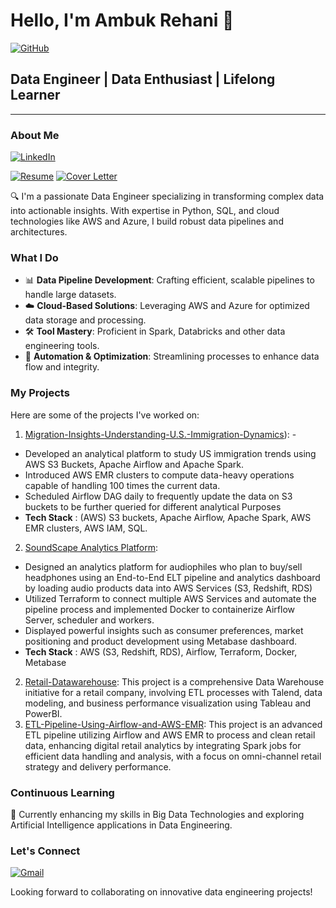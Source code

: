 # Hello, I'm Ambuk Rehani 👋


[![GitHub](https://img.shields.io/badge/GitHub-000000?style=for-the-badge&logo=GitHub&logoColor=white)](https://github.com/ambuk)


## Data Engineer | Data Enthusiast | Lifelong Learner

---

### About Me 

[![LinkedIn](https://img.shields.io/badge/LinkedIn-0077B5?style=for-the-badge&logo=linkedin&logoColor=white)](https://www.linkedin.com/in/ambuk-rehani/)

[![Resume](https://img.shields.io/badge/Resume-Download-blue)](https://drive.google.com/file/d/1qF3-R_vc5iI0kWmYGfXshnHZDJ1_Bm1b/view?usp=drive_link) [![Cover Letter](https://img.shields.io/badge/Cover%20Letter-Download-brightgreen)](https://drive.google.com/file/d/1_TMEBGV3GbYQHWh0RRyy5uJMtmZa9j9s/view?usp=drive_link)


🔍 I'm a passionate Data Engineer specializing in transforming complex data into actionable insights. With expertise in Python, SQL, and cloud technologies like AWS and Azure, I build robust data pipelines and architectures.

### What I Do
- 📊 **Data Pipeline Development**: Crafting efficient, scalable pipelines to handle large datasets.
- ☁️ **Cloud-Based Solutions**: Leveraging AWS and Azure for optimized data storage and processing.
- 🛠️ **Tool Mastery**: Proficient in Spark, Databricks and other data engineering tools.
- 🤖 **Automation & Optimization**: Streamlining processes to enhance data flow and integrity.

### My Projects
Here are some of the projects I've worked on:
1. [Migration-Insights-Understanding-U.S.-Immigration-Dynamics](https://github.com/ambuk/Migration-Insights-Understanding-U.S.-Immigration-Dynamics)): -
- Developed an analytical platform to study US immigration trends using AWS S3 Buckets, Apache Airflow and Apache Spark.
- Introduced AWS EMR clusters to compute data-heavy operations capable of handling 100 times the current data.
- Scheduled Airflow DAG daily to frequently update the data on S3 buckets to be further queried for different analytical Purposes
- **Tech Stack** : (AWS) S3 buckets, Apache Airflow, Apache Spark, AWS EMR clusters, AWS IAM, SQL.

2. [SoundScape Analytics Platform](https://github.com/ambuk/SoundScape-Analytics-Platform):
- Designed an analytics platform for audiophiles who plan to buy/sell headphones using an End-to-End ELT pipeline and analytics dashboard by loading audio products data into AWS Services (S3, Redshift, RDS)
- Utilized Terraform to connect multiple AWS Services and automate the pipeline process and implemented Docker to containerize Airflow Server, scheduler and workers.
- Displayed powerful insights such as consumer preferences, market positioning and product development using Metabase dashboard.
- **Tech Stack** : AWS (S3, Redshift, RDS), Airflow, Terraform, Docker, Metabase

2. [Retail-Datawarehouse](https://github.com/ambuk/Retail-Datawarehouse): This project is a comprehensive Data Warehouse initiative for a retail company, involving ETL processes with Talend, data modeling, and business performance visualization using Tableau and PowerBI.
3. [ETL-Pipeline-Using-Airflow-and-AWS-EMR](https://github.com/ambuk/ETL-Pipeline-Using-Airflow-and-AWS-EMR): This project is an advanced ETL pipeline utilizing Airflow and AWS EMR to process and clean retail data, enhancing digital retail analytics by integrating Spark jobs for efficient data handling and analysis, with a focus on omni-channel retail strategy and delivery performance.

### Continuous Learning
🌱 Currently enhancing my skills in Big Data Technologies and exploring Artificial Intelligence applications in Data Engineering.

### Let's Connect

[![Gmail](https://img.shields.io/badge/Gmail-D14836?style=for-the-badge&logo=gmail&logoColor=white)](mailto:arehani@asu.edu)

Looking forward to collaborating on innovative data engineering projects!
